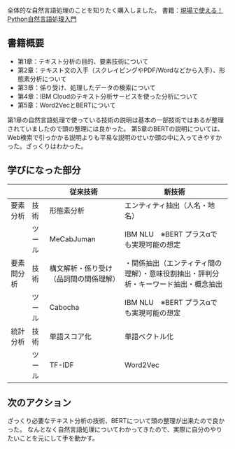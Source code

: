 全体的な自然言語処理のことを知りたく購入しました。
書籍：[現場で使える！Python自然言語処理入門](https://www.shoeisha.co.jp/book/detail/9784798142685)

## 書籍概要
* 第1章：テキスト分析の目的、要素技術について
* 第2章：テキスト文の入手（スクレイピングやPDF/Wordなどから入手）、形態素分析について
* 第3章：係り受け、処理したデータの検索について
* 第4章：IBM Cloudのテキスト分析サービスを使った分析について
* 第5章：Word2VecとBERTについて

第1章の自然言語処理で使っている技術の説明は基本の一部技術ではあるが整理されていましたので頭の整理には良かった。
第5章のBERTの説明については、Web検索で引っかかる説明よりも平易な説明のせいか頭の中に入ってきやすかった。ざっくりはわかった。

## 学びになった部分
|            |        | 従来技術                               | 新技術                                                                               |
|------------|--------|----------------------------------------|--------------------------------------------------------------------------------------|
| 要素分析   | 技術   | 形態素分析                             | エンティティ抽出（人名・地名）                                                       |
|            | ツール | MeCabJuman                             | IBM NLU　※BERT プラスαでも実現可能の想定                                               |
| 要素間分析 | 技術   | 構文解析・係り受け（品詞間の関係理解） | ・関係抽出（エンティティ間の理解）・意味役割抽出・評判分析・キーワード抽出・概念抽出 |
|            | ツール | Cabocha                                | IBM NLU　※BERT プラスαでも実現可能の想定                                               |
| 統計分析   | 技術   | 単語スコア化                           | 単語ベクトル化                                                                       |
|            | ツール | TF-IDF                                 | Word2Vec                                                                             |

## 次のアクション
ざっくり必要なテキスト分析の技術、BERTについて頭の整理が出来たので良かった。
なんとなく自然言語処理についてわかってきたので、実際に自分のやりたいことを元にして手を動かす。
